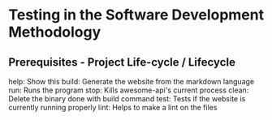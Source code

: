 # Testing in the Software Development Methodology

## Prerequisites - Project Life-cycle / Lifecycle

help: Show this build: Generate the website from the markdown language run: Runs the program stop: Kills awesome-api's current process clean: Delete the binary done with build command test: Tests if the website is currently running properly lint: Helps to make a lint on the files